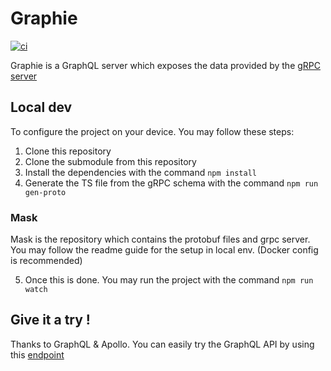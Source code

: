 # Graphie

[![ci](https://github.com/shigedangao/graphie/actions/workflows/ci.yaml/badge.svg)](https://github.com/shigedangao/graphie/actions/workflows/ci.yaml)

Graphie is a GraphQL server which exposes the data provided by the [gRPC server](https://github.com/shigedangao/mask)

## Local dev

To configure the project on your device. You may follow these steps:

1. Clone this repository
2. Clone the submodule from this repository
3. Install the dependencies with the command ```npm install```
4. Generate the TS file from the gRPC schema with the command ```npm run gen-proto```

### Mask

Mask is the repository which contains the protobuf files and grpc server. You may follow the readme guide for the setup in local env. (Docker config is recommended)

5. Once this is done. You may run the project with the command ```npm run watch```

## Give it a try !

Thanks to GraphQL & Apollo. You can easily try the GraphQL API by using this [endpoint](https://preprod.covid19data.fr/graphql)
